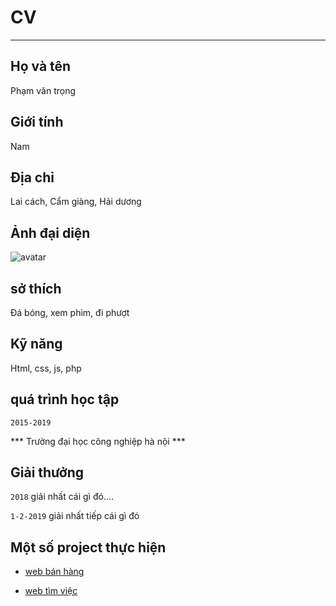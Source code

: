 # CV

---
## Họ và tên

Phạm văn trọng

## Giới tính

Nam

## Địa chỉ

Lai cách, Cẩm giàng, Hải dương

## Ảnh đại diện

![avatar](anh.png)

## sở thích

Đá bóng, xem phim, đi phượt

## Kỹ năng

Html, css, js, php

## quá trình học tập 

`2015-2019`

*** Trường đại học công nghiệp hà nội ***

## Giải thưởng

`2018` giải nhất cái gì đó....

`1-2-2019` giải nhất tiếp cái gì đó

## Một số project thực hiện

- [web bán hàng](lazada.com)


- [web tìm việc](123job.com)



